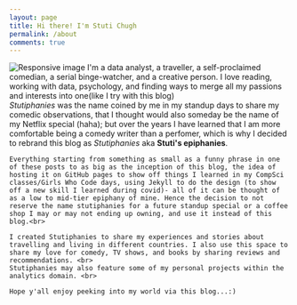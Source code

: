 ```yaml
---
layout: page
title: Hi there! I'm Stuti Chugh
permalink: /about
comments: true
---
```


<div class="row justify-content-between">
<div class="col-md-8 pr-5">

<p>

<!-- This website is built with Jekyll and Mediumish template for Jekyll. It's for demonstration purposes, no real content can be found. Mediumish template for Jekyll is compatible with Github pages, in fact even this demo is created with Github Pages and hosted with Github. -->


<img class="center" src="/assets/images/rsz_homepagephoto.jpg" alt="Responsive image">
	I'm a data analyst, a traveller, a self-proclaimed comedian, a serial binge-watcher, and a creative person. I love reading, working with data, psychology, and finding ways to merge all my passions and interests into one(like I try with this blog)<br>
	<i>Stutiphanies</i> was the name coined by me in my standup days to share my comedic observations, that I thought would also someday be the name of my Netflix special (haha); but over the years I have learned that I am more comfortable being a comedy writer than a perfomer, which is why I decided to rebrand this blog as <i>Stutiphanies</i> aka <b>Stuti's epiphanies</b>. <br>

	Everything starting from something as small as a funny phrase in one of these posts to as big as the inception of this blog, the idea of hosting it on GitHub pages to show off things I learned in my CompSci classes/Girls Who Code days, using Jekyll to do the design (to show off a new skill I learned during covid)- all of it can be thought of as a low to mid-tier epiphany of mine. Hence the decision to not reserve the name stutiphanies for a future standup special or a coffee shop I may or may not ending up owning, and use it instead of this blog.<br>

	I created Stutiphanies to share my experiences and stories about travelling and living in different countries. I also use this space to share my love for comedy, TV shows, and books by sharing reviews and recommendations. <br>
	Stutiphanies may also feature some of my personal projects within the analytics domain. <br>

	Hope y'all enjoy peeking into my world via this blog...:)
</p>

<!-- <p class="mb-5"><img class="shadow-lg" src="{{site.baseurl}}/assets/images/mediumish-jekyll-template.png" alt="jekyll template mediumish" /></p>
<h4>Documentation</h4>

<p>Please, read the docs <a href="https://bootstrapstarter.com/bootstrap-templates/template-mediumish-bootstrap-jekyll/">here</a>.</p>

<h4>Questions or bug reports?</h4>

<p>Head over to our <a href="https://github.com/wowthemesnet/mediumish-theme-jekyll">Github repository</a>!</p>

</div>

<div class="col-md-4">

<div class="sticky-top sticky-top-80">
<h5>Buy me a coffee</h5>

<p>Thank you for your support! Your donation helps me to maintain and improve <a target="_blank" href="https://github.com/wowthemesnet/mediumish-theme-jekyll">Mediumish <i class="fab fa-github"></i></a>.</p>

<a target="_blank" href="https://www.wowthemes.net/donate/" class="btn btn-danger">Buy me a coffee</a> <a target="_blank" href="https://bootstrapstarter.com/bootstrap-templates/template-mediumish-bootstrap-jekyll/" class="btn btn-warning">Documentation</a>

</div>
</div>
</div> -->
